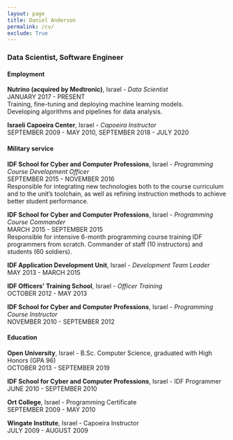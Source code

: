 ```yaml
---
layout: page
title: Daniel Anderson
permalink: /cv/
exclude: True
---
```

### Data Scientist, Software Engineer

#### Employment
**Nutrino (acquired by Medtronic)**, Israel - _Data Scientist_  
JANUARY 2017 - PRESENT    
Training, fine-tuning and deploying machine learning models.  
Developing algorithms and pipelines for data analysis.  

**Israeli Capoeira Center**, Israel - _Capoeira Instructor_  
SEPTEMBER 2009 - MAY 2010, SEPTEMBER 2018 - JULY 2020  

#### Military service
**IDF School for Cyber and Computer Professions**, Israel - _Programming Course Development Officer_  
SEPTEMBER 2015 - NOVEMBER 2016  
Responsible for integrating new technologies both to the course curriculum and to the unit’s toolchain, as well as refining instruction methods to achieve better student performance.

**IDF School for Cyber and Computer Professions**, Israel - _Programming Course Commander_  
MARCH 2015 - SEPTEMBER 2015  
Responsible for intensive 6-month programming course training IDF programmers from scratch.
Commander of staff (10 instructors) and students (60 soldiers).

**IDF Application Development Unit**, Israel - _Development Team Leader_  
MAY 2013 - MARCH 2015  

**IDF Officers' Training School**, Israel - _Officer Training_  
OCTOBER 2012 - MAY 2013

**IDF School for Cyber and Computer Professions**, Israel - _Programming Course Instructor_  
NOVEMBER 2010 - SEPTEMBER 2012


#### Education
**Open University**, Israel - B.Sc. Computer Science, graduated with High Honors (GPA 96)  
OCTOBER 2013 - SEPTEMBER 2019

**IDF School for Cyber and Computer Professions**, Israel - IDF Programmer  
JUNE 2010 - SEPTEMBER 2010

**Ort College**, Israel - Programming Certificate  
SEPTEMBER 2009 - MAY 2010

**Wingate Institute**, Israel - Capoeira Instructor  
JULY 2009 - AUGUST 2009
